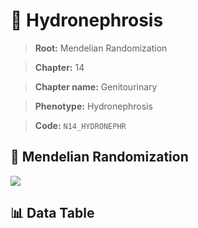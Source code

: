 # 🧪 Hydronephrosis

> **Root:** Mendelian Randomization

> **Chapter:** 14  

> **Chapter name:** Genitourinary

> **Phenotype:** Hydronephrosis  

> **Code:** `N14_HYDRONEPHR`

## 🧬 Mendelian Randomization  

<img src="/MR/Figures/Forward/N14_HYDRONEPHR.png"/>

## 📊 Data Table

<CsvTableMRF src="/public/MR/Data/Forward/N14_HYDRONEPHR.csv"/>
